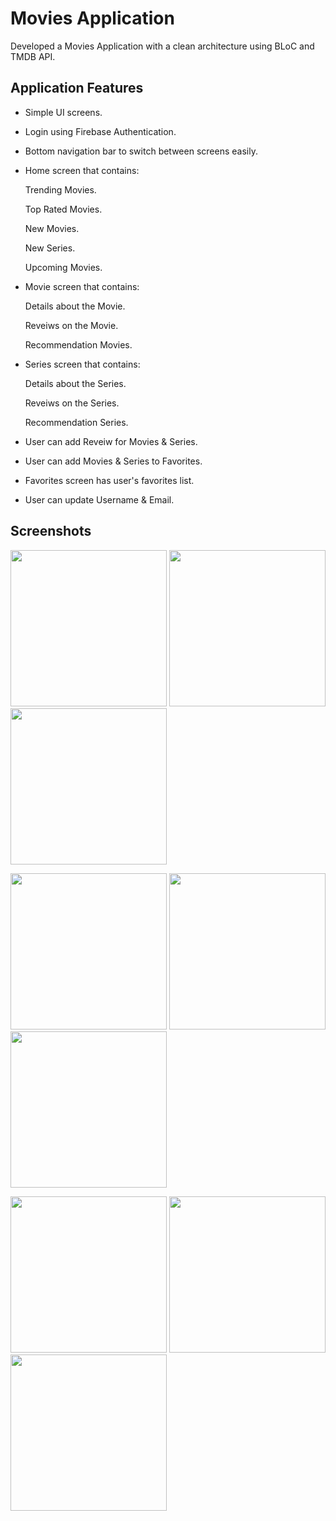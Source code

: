 # Movies Application

Developed a Movies Application with a clean architecture using BLoC and TMDB API.

## Application Features

- Simple UI screens.
  
- Login using Firebase Authentication.
  
- Bottom navigation bar to switch between screens easily.
  
- Home screen that contains:
    
  Trending Movies.
  
  Top Rated Movies.
  
  New Movies.
  
  New Series.
  
  Upcoming Movies.

- Movie screen that contains:
  
  Details about the Movie.
  
  Reveiws on the Movie.
  
  Recommendation Movies.
  
- Series screen that contains:

  Details about the Series.
  
  Reveiws on the Series.
  
  Recommendation Series.
  
- User can add Reveiw for Movies & Series.
  
- User can add Movies & Series to Favorites.
  
- Favorites screen has user's favorites list.
  
- User can update Username & Email.
  
    

## Screenshots
  
<p>
  <img src="assets/Screenshots/1.jpg" width="250"/>
  <img src="assets/Screenshots/2.jpg" width="250"/>
  <img src="assets/Screenshots/3.jpg" width="250"/>
</p>

  
<p>
  <img src="assets/Screenshots/4.jpg" width="250"/>
  <img src="assets/Screenshots/5.jpg" width="250"/>
  <img src="assets/Screenshots/6.jpg" width="250"/>
</p>

  
<p>
  <img src="assets/Screenshots/7.jpg" width="250"/>
  <img src="assets/Screenshots/8.jpg" width="250"/>
  <img src="assets/Screenshots/9.jpg" width="250"/>
</p3
3
